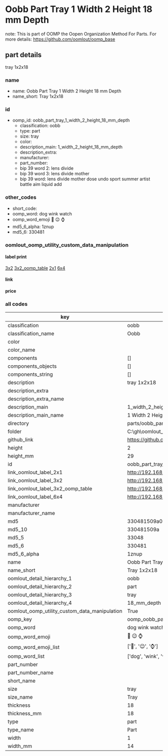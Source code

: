 # Oobb Part Tray 1 Width 2 Height 18 mm Depth  

note: This is part of OOMP the Oopen Organization Method For Parts. For more details: https://github.com/oomlout/oomp_base

##  part details
  



tray 1x2x18



### name
* name: Oobb Part Tray 1 Width 2 Height 18 mm Depth
* name_short: Tray 1x2x18 
### id
* oomp_id: oobb_part_tray_1_width_2_height_18_mm_depth
  * classification: oobb
  * type: part
  * size: tray
  * color: 
  * description_main: 1_width_2_height_18_mm_depth
  * description_extra: 
  * manufacturer: 
  * part_number: 
  * bip 39 word 2: lens divide
  * bip 39 word 3: lens divide mother
  * bip 39 word: lens divide mother dose undo sport summer artist battle aim liquid add

### other_codes
* short_code: 
* oomp_word: dog wink watch
* oomp_word_emoji :dog: :wink: :watch:
* md5_6_alpha: 1znup
* md5_6: 330481






### oomlout_oomp_utility_custom_data_manipulation
#### label print
[3x2](http://192.168.1.245:1112/?label=oomp%201znup)
[3x2_oomp_table](http://192.168.1.108:1112/?label=oomp%201znup)
[2x1](http://192.168.1.242:1112/?label=oomp%201znup)
[6x4](http://192.168.1.55:1112/?label=oomp%201znup)    

#### link

                              

#### price







### all codes 
| key | value |  
| --- | --- |  
| classification | oobb |  
| classification_name | Oobb |  
| color |  |  
| color_name |  |  
| components | [] |  
| components_objects | [] |  
| components_string | [] |  
| description | tray 1x2x18 |  
| description_extra |  |  
| description_extra_name |  |  
| description_main | 1_width_2_height_18_mm_depth |  
| description_main_name | 1 Width 2 Height 18 mm Depth |  
| directory | parts/oobb_part_tray_1_width_2_height_18_mm_depth |  
| folder | C:\gh\oomlout_oobb_version_4_generated_parts\things\oobb_part_tray_1_width_2_height_18_mm_depth |  
| github_link | https://github.com/oomlout/oomlout_oomp_part_src/tree/main/parts/oobb_part_tray_1_width_2_height_18_mm_depth |  
| height | 2 |  
| height_mm | 29 |  
| id | oobb_part_tray_1_width_2_height_18_mm_depth |  
| link_oomlout_label_2x1 | http://192.168.1.242:1112/?label=oomp%201znup |  
| link_oomlout_label_3x2 | http://192.168.1.245:1112/?label=oomp%201znup |  
| link_oomlout_label_3x2_oomp_table | http://192.168.1.108:1112/?label=oomp%201znup |  
| link_oomlout_label_6x4 | http://192.168.1.55:1112/?label=oomp%201znup |  
| manufacturer |  |  
| manufacturer_name |  |  
| md5 | 330481509a0d1b274af67419204ffc01 |  
| md5_10 | 330481509a |  
| md5_5 | 33048 |  
| md5_6 | 330481 |  
| md5_6_alpha | 1znup |  
| name | Oobb Part Tray 1 Width 2 Height 18 mm Depth |  
| name_short | Tray 1x2x18  |  
| oomlout_detail_hierarchy_1 | oobb |  
| oomlout_detail_hierarchy_2 | part |  
| oomlout_detail_hierarchy_3 | tray |  
| oomlout_detail_hierarchy_4 | 18_mm_depth |  
| oomlout_oomp_utility_custom_data_manipulation | True |  
| oomp_key | oomp_oobb_part_tray_1_width_2_height_18_mm_depth |  
| oomp_word | dog wink watch |  
| oomp_word_emoji | :dog: :wink: :watch: |  
| oomp_word_emoji_list | [':dog:', ':wink:', ':watch:'] |  
| oomp_word_list | ['dog', 'wink', 'watch'] |  
| part_number |  |  
| part_number_name |  |  
| short_name |  |  
| size | tray |  
| size_name | Tray |  
| thickness | 18 |  
| thickness_mm | 18 |  
| type | part |  
| type_name | Part |  
| width | 1 |  
| width_mm | 14 |  

